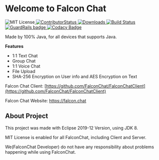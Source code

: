 # Welcome to Falcon Chat
![MIT License](https://img.shields.io/github/license/FalconChat/FalconChatServer)[  ![ContributorStatus](https://img.shields.io/github/contributors/FalconChat/FalconChatServer)  ![Downloads](https://img.shields.io/github/downloads/FalconChat/FalconChatServer/total)  ![Build Status](https://travis-ci.com/FalconChat/FalconChatServer.svg?branch=master)](https://travis-ci.com/FalconChat/FalconChatServer)[  ![GuardRails badge](https://badges.guardrails.io/FalconChat/FalconChatServer.svg?token=9709da6ac8957c9a816ef5b58b35e48bd2892412d6864ed81e8d9f798c4812da&provider=github)](https://dashboard.guardrails.io/default/gh/FalconChat/FalconChatServer)[  ![Codacy Badge](https://api.codacy.com/project/badge/Grade/9b58b93a43ed4901952a32765064e86a)](https://www.codacy.com/gh/FalconChat/FalconChatServer?utm_source=github.com&amp;utm_medium=referral&amp;utm_content=FalconChat/FalconChatServer&amp;utm_campaign=Badge_Grade)

Made by 100% Java, for all devices that supports Java. 

**Features**

 - 1:1 Text Chat
 - Group Chat
 - 1:1 Voice Chat
 - File Upload 
 - SHA-256 Encryption on User info and AES Encryption on Text

Falcon Chat Client: [https://github.com/FalconChat/FalconChatClient](https://github.com/FalconChat/FalconChatClient)

Falcon Chat Website: https://falcon.chat
## About Project
This project was made with Eclipse 2019-12 Version, using JDK 8. 

MIT License is enabled for all FalconChat, including Client and Server. 

We(FalconChat Developer) do not have any responsibility about problems happening while using FalconChat.
